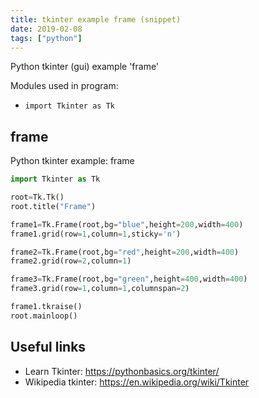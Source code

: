 ```yaml
---
title: tkinter example frame (snippet)
date: 2019-02-08
tags: ["python"]
---
```

Python tkinter (gui) example 'frame'


Modules used in program: 
* `import Tkinter as Tk`

## frame

Python tkinter example: frame

```python
import Tkinter as Tk

root=Tk.Tk()
root.title("Frame")

frame1=Tk.Frame(root,bg="blue",height=200,width=400)
frame1.grid(row=1,column=1,sticky='n')

frame2=Tk.Frame(root,bg="red",height=200,width=400)
frame2.grid(row=2,column=1)

frame3=Tk.Frame(root,bg="green",height=400,width=400)
frame3.grid(row=1,column=1,columnspan=2)

frame1.tkraise()
root.mainloop()


```

## Useful links

- Learn Tkinter: https://pythonbasics.org/tkinter/
- Wikipedia tkinter: https://en.wikipedia.org/wiki/Tkinter
